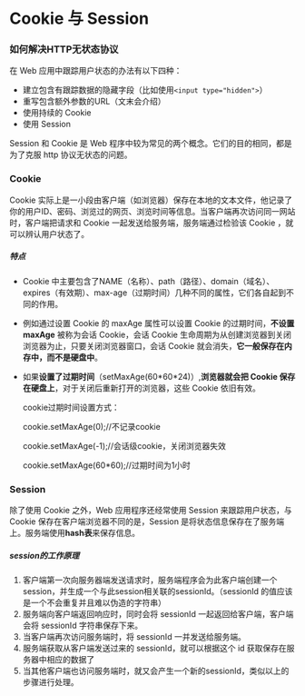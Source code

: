 # Cookie 与 Session

### 如何解决HTTP无状态协议

在 Web 应用中跟踪用户状态的办法有以下四种：

- 建立包含有跟踪数据的隐藏字段（比如使用`<input type="hidden">`）
- 重写包含额外参数的URL（文末会介绍）
- 使用持续的 Cookie
- 使用 Session

Session 和 Cookie 是 Web 程序中较为常见的两个概念。它们的目的相同，都是为了克服 http 协议无状态的问题。

### Cookie

Cookie 实际上是一小段由客户端（如浏览器）保存在本地的文本文件，他记录了你的用户ID、密码、浏览过的网页、浏览时间等信息。当客户端再次访问同一网站时，客户端把请求和 Cookie 一起发送给服务端，服务端通过检验该 Cookie ，就可以辨认用户状态了。

##### 特点

- Cookie  中主要包含了NAME（名称）、path（路径）、domain（域名）、expires（有效期）、max-age（过期时间）几种不同的属性，它们各自起到不同的作用。

- 例如通过设置 Cookie 的 maxAge 属性可以设置 Cookie 的过期时间，**不设置 maxAge** 被称为会话 Cookie，会话 Cookie  生命周期为从创建浏览器到关闭浏览器为止，只要关闭浏览器窗口，会话 Cookie 就会消失，**它一般保存在内存中，而不是硬盘中**。

- 如果**设置了过期时间**（setMaxAge(60\*60*24)）,**浏览器就会把 Cookie 保存在硬盘上**，对于关闭后重新打开的浏览器，这些 Cookie 依旧有效。

	cookie过期时间设置方式：

	cookie.setMaxAge(0);//不记录cookie

	cookie.setMaxAge(-1);//会话级cookie，关闭浏览器失效

	cookie.setMaxAge(60*60);//过期时间为1小时

### Session

除了使用 Cookie 之外，Web 应用程序还经常使用 Session 来跟踪用户状态，与 Cookie 保存在客户端浏览器不同的是，Session 是将状态信息保存在了服务端上。服务端使用**hash表**来保存信息。

##### session的工作原理

1. 客户端第一次向服务器端发送请求时，服务端程序会为此客户端创建一个session，并生成一个与此session相关联的sessionId。（sessionId 的值应该是一个不会重复并且难以伪造的字符串）
2. 服务端向客户端返回响应时，同时会将 sessionId 一起返回给客户端，客户端会将 sessionId 字符串保存下来。
3. 当客户端再次访问服务端时，将 sessionId 一并发送给服务端。
4. 服务端获取从客户端发送过来的 sessionId，就可以根据这个 id 获取保存在服务器中相应的数据了
5. 当其他客户端也访问服务端时，就又会产生一个新的sessionId，类似以上的步骤进行处理。
